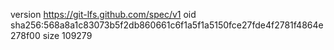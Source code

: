 version https://git-lfs.github.com/spec/v1
oid sha256:568a8a1c83073b5f2db860661c6f1a5f1a5150fce27fde4f2781f4864e278f00
size 109279
